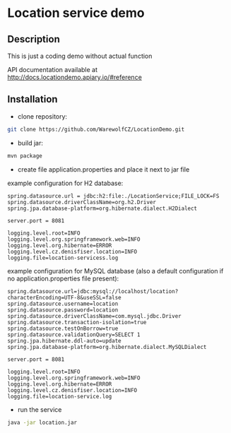 # Location service demo

## Description

This is just a coding demo without actual function

API documentation available at http://docs.locationdemo.apiary.io/#reference

## Installation

- clone repository:
```sh
git clone https://github.com/WarewolfCZ/LocationDemo.git
```
- build jar:
```sh
mvn package
```

- create file application.properties and place it next to jar file

example configuration for H2 database:

```properties
spring.datasource.url = jdbc:h2:file:./LocationService;FILE_LOCK=FS
spring.datasource.driverClassName=org.h2.Driver
spring.jpa.database-platform=org.hibernate.dialect.H2Dialect

server.port = 8081

logging.level.root=INFO
logging.level.org.springframework.web=INFO
logging.level.org.hibernate=ERROR
logging.level.cz.denisfiser.location=INFO
logging.file=location-servicess.log
```
example configuration for MySQL database (also a default configuration if no application.properties file present):

```properties
spring.datasource.url=jdbc:mysql://localhost/location?characterEncoding=UTF-8&useSSL=false
spring.datasource.username=location
spring.datasource.password=location
spring.datasource.driverClassName=com.mysql.jdbc.Driver
spring.datasource.transaction-isolation=true
spring.datasource.testOnBorrow=true
spring.datasource.validationQuery=SELECT 1
spring.jpa.hibernate.ddl-auto=update
spring.jpa.database-platform=org.hibernate.dialect.MySQLDialect

server.port = 8081

logging.level.root=INFO
logging.level.org.springframework.web=INFO
logging.level.org.hibernate=ERROR
logging.level.cz.denisfiser.location=INFO
logging.file=location-service.log
```

- run the service
```sh
java -jar location.jar
```
